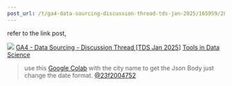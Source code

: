 ```yaml
---
post_url: /t/ga4-data-sourcing-discussion-thread-tds-jan-2025/165959/288
---
```

refer to the link post,

![](https://dub1.discourse-cdn.com/flex013/user_avatar/discourse.onlinedegree.iitm.ac.in/21f3002277/48/12741_2.png)
[GA4 - Data Sourcing - Discussion Thread [TDS Jan 2025]](https://discourse.onlinedegree.iitm.ac.in/t/ga4-data-sourcing-discussion-thread-tds-jan-2025/165959/65) [Tools in Data Science](/c/courses/tds-kb/34)

> use this [Google Colab](https://colab.research.google.com/drive/1X5IO8K1Xf8Wh7SOZelSrFAfZgRG-mv4A?usp=sharing) with the city name to get the Json Body just change the date format.
> [@23f2004752](/u/23f2004752)